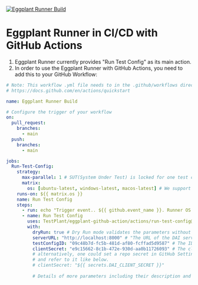 [![Eggplant Runner Build](https://github.com/TestPlant/eggplant-github-action/actions/workflows/eggplant-runner-demo.yml/badge.svg)](https://github.com/TestPlant/eggplant-github-action/actions/workflows/eggplant-runner-demo.yml)

# Eggplant Runner in CI/CD with GitHub Actions

1. Eggplant Runner currently provides "Run Test Config" as its main action.
2. In order to use the Eggplant Runner with GitHub Actions, you need to add this to your GitHub Workflow:

```yaml
# Note: This workflow .yml file needs to in the .github/workflows directory in your repository on GitHub
# https://docs.github.com/en/actions/quickstart

name: Eggplant Runner Build

# Configure the trigger of your workflow
on:
  pull_request:
    branches:
      - main
  push:
    branches:
      - main

jobs:
  Run-Test-Config:
    strategy:
      max-parallel: 1 # SUT(System Under Test) is locked for one test config run at a time. Hence, we can only do unilateral testing.
      matrix:
        os: [ubuntu-latest, windows-latest, macos-latest] # We support these OS: Linux, Windows, MacOS.
    runs-on: ${{ matrix.os }}
    name: Run Test Config
    steps:
      - run: echo "Trigger event.. ${{ github.event_name }}. Runner OS.. ${{ runner.os }}."
      - name: Run Test Config
        uses: TestPlant/eggplant-github-action/actions/run-test-config@main
        with:
          dryRun: true # Dry Run mode validates the parameters without requiring a connection to a DAI server.
          serverURL: "http://localhost:8000" # "The URL of the DAI server, e.g. http://localhost:8000"
          testConfigID: "09c48b7d-fc5b-481d-af80-fcffad5d9587" # The ID of the test config that you want to run, e.g. 09c48b7d-fc5b-481d-af80-fcffad5d9587
          clientSecret: "e9c15662-8c1b-472e-930d-aa0b11726093" # The client secret to use to authenticate with the DAI server
          # alternatively, one could set a repo secret in GitHub Settings > Secrets > Actions
          # and refer to it like below.
          # clientSecret: "${{ secrets.DAI_CLIENT_SECRET }}"
          
          # Details of more parameters including their description and default values in actions/run-test-config/action.yml
```
